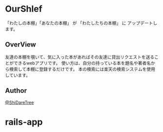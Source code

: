 # OurShlef

「わたしの本棚」「あなたの本棚」 が 
「わたしたちの本棚」 に アップデートします。

## OverView

友達の本棚を覗いて、気に入った本があればその友達に貸出リクエストを送ることができるwebアプリです。
使い方は、自分の持っている本を題名や著者名から検索して本棚に登録するだけです。
本の検索には楽天の検索システムを使用しています。

## Author

[@ShiDareTree](https://twitter.com/ShiDareTree)

# rails-app
